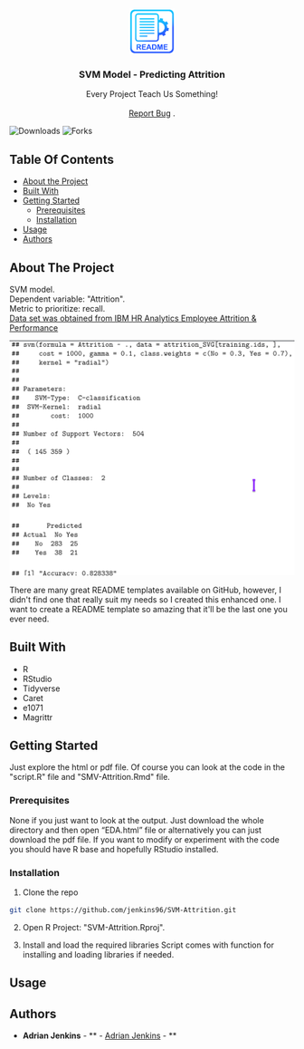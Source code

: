 <br/>
<p align="center">
  <a href="https://github.com/jenkins96/SVM-Attrition">
    <img src="images/logo.png" alt="Logo" width="80" height="80">
  </a>

  <h3 align="center">SVM Model - Predicting Attrition</h3>

  <p align="center">
    Every Project Teach Us Something!
    <br/>
    <br/>
    <a href="https://github.com/jenkins96/SVM-Attrition/issues">Report Bug</a>
    .
  </p>
</p>

![Downloads](https://img.shields.io/github/downloads/jenkins96/SVM-Attrition/total) ![Forks](https://img.shields.io/github/forks/jenkins96/SVM-Attrition?style=social) 

## Table Of Contents

* [About the Project](#about-the-project)
* [Built With](#built-with)
* [Getting Started](#getting-started)
  * [Prerequisites](#prerequisites)
  * [Installation](#installation)
* [Usage](#usage)
* [Authors](#authors)

## About The Project
SVM model.  
Dependent variable: "Attrition".  
Metric to prioritize: recall.  
[Data set was obtained from IBM HR Analytics Employee Attrition & Performance](https://www.kaggle.com/pavansubhasht/ibm-hr-analytics-attrition-dataset)
  
![Screen Shot](images/SVM-SS.png)
  
There are many great README templates available on GitHub, however, I didn't find one that really suit my needs so I created this enhanced one. I want to create a README template so amazing that it'll be the last one you ever need.
  
## Built With
* R
* RStudio
* Tidyverse
* Caret
* e1071
* Magrittr

## Getting Started
Just explore the html or pdf file. Of course you can look at the code in the "script.R" file and "SMV-Attrition.Rmd" file.

### Prerequisites
None if you just want to look at the output. Just download the whole directory and then open “EDA.html” file or alternatively you can just download the pdf file. If you want to modify or experiment with the code you should have R base and hopefully RStudio installed.

### Installation

1. Clone the repo

```sh
git clone https://github.com/jenkins96/SVM-Attrition.git
```

2. Open R Project: "SVM-Attrition.Rproj".
  
3. Install and load the required libraries Script comes with function for installing and loading libraries if needed. 

## Usage

## Authors

* **Adrian Jenkins** - ** - [Adrian Jenkins](https://github.com/jenkins96/) - **
